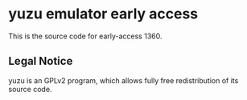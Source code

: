 yuzu emulator early access
=============

This is the source code for early-access 1360.

## Legal Notice

yuzu is an GPLv2 program, which allows fully free redistribution of its source code.